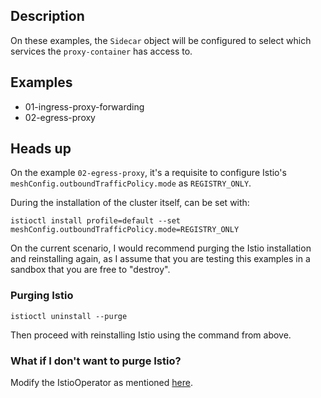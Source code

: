 ## Description

On these examples, the `Sidecar` object will be configured to select which services the `proxy-container` has access to.

## Examples

- 01-ingress-proxy-forwarding
- 02-egress-proxy

## Heads up

On the example `02-egress-proxy`, it's a requisite to configure Istio's `meshConfig.outboundTrafficPolicy.mode` as `REGISTRY_ONLY`.

During the installation of the cluster itself, can be set with:

```shell
istioctl install profile=default --set meshConfig.outboundTrafficPolicy.mode=REGISTRY_ONLY
```

On the current scenario, I would recommend purging the Istio installation and reinstalling again, as I assume that you 
are testing this examples in a sandbox that you are free to "destroy".

### Purging Istio

```shell
istioctl uninstall --purge
```

Then proceed with reinstalling Istio using the command from above.

### What if I don't want to purge Istio?

Modify the IstioOperator as mentioned [here](https://istio.io/latest/docs/tasks/traffic-management/egress/egress-control/#change-to-the-blocking-by-default-policy).